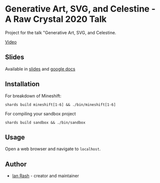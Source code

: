 # Generative Art, SVG, and Celestine - A Raw Crystal 2020 Talk

Project for the talk "Generative Art, SVG, and Celestine.

[Video](https://youtu.be/WVk8Wstc5Zw?t=6308)


## Slides

Available in [slides](/slides) and [google docs](https://docs.google.com/presentation/d/11QczXRinWQEc1KCBqCnxFDVtV3zcOp9Pi-WscyDktzQ/edit?usp=sharing)

## Installation

For breakdown of Mineshift:

```
shards build mineshift[1-6] && ./bin/mineshift[1-6]

```

For compiling your sandbox project
```
shards build sandbox && ./bin/sandbox

```

## Usage

Open a web browser and navigate to `localhost`.

## Author

- [Ian Rash](https://github.com/redcodefinal) - creator and maintainer
